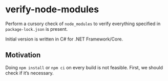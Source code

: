 # verify-node-modules

Perform a cursory check of `node_modules` to verify everything specified in `package-lock.json` is present.

Initial version is written in C# for .NET Framework/Core.

## Motivation

Doing `npm install` or `npm ci` on every build is not feasible. First, we should check if it’s necessary.
